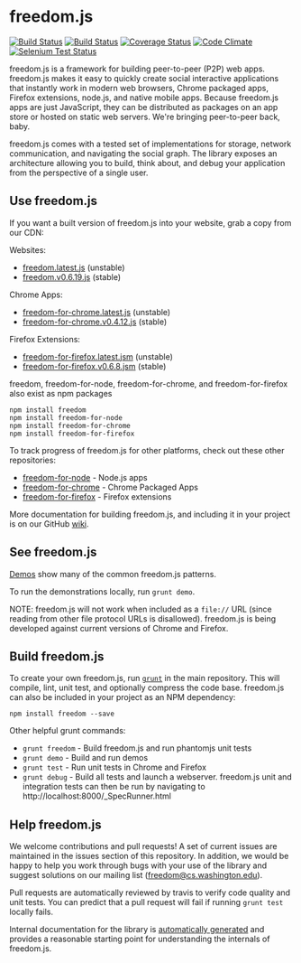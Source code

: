 freedom.js
=======
[![Build Status](https://travis-ci.org/freedomjs/freedom.png?branch=master)](https://travis-ci.org/freedomjs/freedom)
[![Build Status](https://api.shippable.com/projects/54c823bf5ab6cc135289fbd6/badge?branchName=master)](https://app.shippable.com/projects/54c823bf5ab6cc135289fbd6/builds/latest)
[![Coverage Status](https://coveralls.io/repos/freedomjs/freedom/badge.png?branch=master)](https://coveralls.io/r/freedomjs/freedom?branch=master)
[![Code Climate](https://codeclimate.com/github/freedomjs/freedom/badges/gpa.svg)](https://codeclimate.com/github/freedomjs/freedom)
[![Selenium Test Status](https://saucelabs.com/browser-matrix/freedomjs.svg)](https://saucelabs.com/u/freedomjs)

freedom.js is a framework for building peer-to-peer (P2P) web apps. 
freedom.js makes it easy to quickly create social interactive applications that 
instantly work in modern web browsers, Chrome packaged apps, Firefox extensions, 
node.js, and native mobile apps. Because freedom.js
apps are just JavaScript, they can be distributed as packages on an app store or
hosted on static web servers. We're bringing peer-to-peer back, baby.

freedom.js comes with a tested set of implementations for storage, 
network communication, and navigating the social graph. 
The library exposes an architecture allowing you to build, think about, 
and debug your application from the perspective of a single user.

Use freedom.js
---------

If you want a built version of freedom.js into your website, grab a copy from our CDN:

Websites: 
* [freedom.latest.js](http://www.freedomjs.org/dist/freedom/latest/freedom.js) (unstable)
* [freedom.v0.6.19.js](http://www.freedomjs.org/dist/freedom/v0.6.19/freedom.v0.6.19.js) (stable)

Chrome Apps:
* [freedom-for-chrome.latest.js](http://www.freedomjs.org/dist/freedom-for-chrome/freedom-for-chrome.latest.js) (unstable)
* [freedom-for-chrome.v0.4.12.js](http://www.freedomjs.org/dist/freedom-for-chrome/freedom-for-chrome.v0.4.12.js) (stable)

Firefox Extensions:
* [freedom-for-firefox.latest.jsm](http://www.freedomjs.org/dist/freedom-for-firefox/freedom-for-firefox.latest.jsm) (unstable)
* [freedom-for-firefox.v0.6.8.jsm](http://www.freedomjs.org/dist/freedom-for-firefox/freedom-for-firefox.v0.6.8.jsm) (stable)

freedom, freedom-for-node, freedom-for-chrome, and freedom-for-firefox also exist as npm packages

    npm install freedom
    npm install freedom-for-node
    npm install freedom-for-chrome
    npm install freedom-for-firefox

To track progress of freedom.js for other platforms, check out these other repositories:
* [freedom-for-node](https://github.com/freedomjs/freedom-for-node) - Node.js apps
* [freedom-for-chrome](https://github.com/freedomjs/freedom-for-chrome) - Chrome Packaged Apps
* [freedom-for-firefox](https://github.com/freedomjs/freedom-for-firefox) - Firefox extensions

More documentation for building freedom.js, and including it in your project is
on our GitHub [wiki](https://github.com/freedomjs/freedom/wiki).

See freedom.js
-------

[Demos](http://www.freedomjs.org/dist/freedom/latest/demo/) show many of the common freedom.js patterns.

To run the demonstrations locally, run ```grunt demo```.

NOTE: freedom.js will not work when included as a ```file://``` URL (since reading from other file protocol URLs is disallowed). 
freedom.js is being developed against current versions of Chrome and Firefox.

Build freedom.js
---------

To create your own freedom.js, run [```grunt```](http://gruntjs.com) in the main repository.  This will compile, lint, unit test, and optionally compress the code base. freedom.js can also be included in your project as an NPM dependency:

    npm install freedom --save

Other helpful grunt commands:
* ```grunt freedom``` - Build freedom.js and run phantomjs unit tests
* ```grunt demo``` - Build and run demos
* ```grunt test``` - Run unit tests in Chrome and Firefox
* ```grunt debug``` - Build all tests and launch a webserver. freedom.js unit and integration tests can then be run by navigating to http://localhost:8000/_SpecRunner.html

Help freedom.js
---------

We welcome contributions and pull requests! A set of current issues are maintained in the issues section of this repository. In addition, we would be happy to help you work through bugs with your use of the library and suggest solutions on our mailing list ([freedom@cs.washington.edu](mailto:freedom@cs.washington.edu)).

Pull requests are automatically reviewed by travis to verify code quality and unit tests. You can predict that a pull request will fail if running ```grunt test``` locally fails.

Internal documentation for the library is [automatically generated](http://freedomjs.org/docs/master/doc/) and provides a reasonable starting point for understanding the internals of freedom.js.
